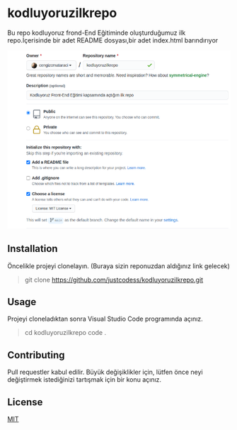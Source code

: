 # kodluyoruzilkrepo


Bu repo kodluyoruz frond-End Eğitiminde oluşturduğumuz ilk repo.İçerisinde bir adet README dosyası,bir adet index.html barındırıyor

![örnekPhoto](https://github.com/Kodluyoruz/taskforce/raw/main/git/odev1/figures/github.png)


## Installation
Öncelikle projeyi clonelayın. (Buraya sizin reponuzdan aldığınız link gelecek)

>git clone https://github.com/justcodess/kodluyoruzilkrepo.git

## Usage
Projeyi cloneladıktan sonra Visual Studio Code programında açınız.

> cd kodluyoruzilkrepo
> code .

## Contributing
Pull requestler kabul edilir. Büyük değişiklikler için, lütfen önce neyi değiştirmek istediğinizi tartışmak için bir konu açınız.

## License
[MIT](https://choosealicense.com/licenses/mit/)